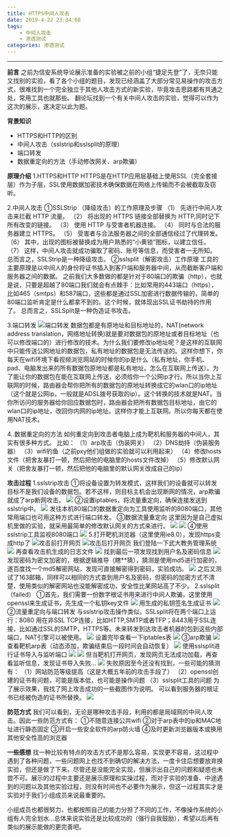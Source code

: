 ```yaml
---
title: HTTPS中间人攻击
date: 2019-4-22 23:34:08
tags: 
	- 中间人攻击
	- 渗透测试
categories: 渗透测试
---
```

---
**前言**
之前为信安系统导论展示准备的实验被之前的小组“捷足先登”了，无奈只能又找别的实验，看了各个小组的题目，发现已经涵盖了大部分常见易操作的攻击方式，很难找到一个完全独立于其他人攻击方式的新实验，毕竟攻击思路都有共通之处，常用工具也就那些。
翻论坛找到一个有关中间人攻击的实验，觉得可以作为这次的展示，遂决定以此为题。
<!--more-->

**背景知识**
- HTTPS和HTTP的区别
- 中间人攻击（sslstrip和sslsplit的原理）
- 端口转发
- 数据重定向的方法（手动修改网关、arp欺骗）

**原理介绍**
1.HTTPS和HTTP
HTTPS是在HTTP应用层基础上使用SSL（完全套接层）作为子层，SSL使用数据加密技术确保数据在网络上传输而不会被截取及窃听。

2.中间人攻击
①SSLStrip （降级攻击）的工作原理及步骤
（1） 先进行中间人攻击来拦截 HTTP 流量。
（2） 将出现的 HTTPS 链接全部替换为 HTTP,同时记下所有改变的链接。
（3） 使用 HTTP 与受害者机器连接。
（4） 同时与合法的服务器建立 HTTPS。
（5） 受害者与合法服务器之间的全部通信经过了代理转发。
（6） 其中，出现的图标被替换成为用户熟悉的“小黄锁”图标，以建立信任。
（7） 这样，中间人攻击就成功骗取了密码、账号等信息，而受害者一无所知。
总而言之，SSLStrip是一种降级攻击。
②sslsplit（解密攻击）工作原理
工具的主要原理是以中间人的身份将证书插入到客户端和服务器中间，从而截断客户端和服务器之间的数据。
之前我们大多数做的都是针对于80端口的欺骗（http），也就是说，只要是超越了80端口我们就会有点棘手：比如常用的443端口（https），比如465（smtps）和587端口，这些都是通过SSL加密进行数据传输的，简单的80端口监听肯定是什么都拿不到的。这个时候，就体现出SSL证书劫持的作用了。
总而言之，SSLSplit是一种伪造证书攻击。

3.端口转发
![端口转发](/HTTPS中间人攻击/1.png)
数据包都是有原地址和目标地址的，NAT(network address translation，网络地址转换)就是要对数据包的原地址或者目标地址（也可以修改端口的）进行修改的技术。为什么我们要修改ip地址呢？是这样的互联网中只能传送公网地址的数据包，私有地址的数据包是无法传送的。这样你想下，你每天在wifi环境下看视频浏览网站的时候你的ip是什么（私有地址，你手机、pad、电脑发出来的所有数据包原地址都是私有地址。怎么在互联网上传送）。为了能让你的数据包在能在互联网上传送，必须给你一个公网ip才行。所以当你上互联网的时候，路由器会帮你把所有的数据包的原地址转换成它的wlan口的ip地址（这个就是公网ip，一般就是ADSL拨号获取的ip）。这个转换的技术就是NAT。当你所访问的服务器给你回应数据包时，路由器会把所有数据包目标地址，由它的wlan口的ip地址，改回你内网的ip地址。这样你才能上互联网。所以你每天都在使用NAT技术。

4..数据重定向的方法
如何重定向到攻击者电脑上成为靶机和服务器的中间人，其实有很多种方式。
比如：
（1）arp攻击（伪装网关）
（2）DNS劫持（伪装服务器）
（3）wifi钓鱼（之前pxy他们组做的实验就可以利用起来）
（4）修改hosts文件（把舍友暴打一顿，然后把他的电脑里的hosts文件改掉）
（5）修改默认网关（把舍友暴打一顿，然后把他的电脑里的默认网关改成自己的ip）

**攻击过程**
1.sslstrip攻击
①将设备设置为转发模式，这样我们的设备就可以转发目标不是我们设备的数据包。若不这样，则目标主机会出现断网的情况，arp欺骗就成了arp断网攻击。
![](/HTTPS中间人攻击/2.png)
②设置iptables，将流量重定向，确保连接发送到sslstrip中。
![](/HTTPS中间人攻击/3.png)
发往本机80端口的数据重定向为工具使用监听的8080端口，其他常用端口也可用这种方式进行端口转发。
③数据流量重定向
这里因为是自己虚拟机里做的实验，就采用最简单的修改默认网关的方式来进行。
![](/HTTPS中间人攻击/4.png)
![](/HTTPS中间人攻击/5.png)
④使用sslstrip工具监视8080端口
![](/HTTPS中间人攻击/6.png)
5.打开靶机浏览器（这里使用ie8.0），发现https变成http了
![攻击前打开网页](/HTTPS中间人攻击/7.png)
![攻击后打开网页](/HTTPS中间人攻击/8.png)
我们登陆一下武大教务管理系统
![](/HTTPS中间人攻击/9.png)
再查看攻击机生成的日志文件
![](/HTTPS中间人攻击/10.png)
找到最后一项发现找到用户名及密码信息
![](/HTTPS中间人攻击/11.png)
发现密码为密文加密的，根据逻辑推导（瞎**猜），猜测是使用md5进行加密的，遂百度找一个md5解密网站，发现可直接解密得到密码，实验成功。
![](/HTTPS中间人攻击/12.png)
之后又测试了163邮箱，同样可以相同的方式查到用户名及密码，但密码的加密方式不清楚，使用类似的解密网站也没能解密成功，安全性比某网站高了不少。
2.sslsplit（failed）
①首先，我们需要一份数字根证书用来进行中间人欺骗，这里使用openssl来生成证书，先生成一个私钥key文件
![](/HTTPS中间人攻击/13.png)
用生成的私钥签名生成证书
![](/HTTPS中间人攻击/14.png)
②流量重定向与端口转发
与sslstrip攻击操作类似，SSLsplit将在两个端口上运行：8080 用在非SSL TCP连接，比如HTTP,SMTP或者TFP；8443用于SSL连接，比如通过SSL的SMTP，HTTPS等。未来转发到达攻击者机器的包到这些内部端口，NAT引擎可以被使用。
![](/HTTPS中间人攻击/15.png)
设置完毕查看一下iptables表
![](/HTTPS中间人攻击/16.png)
③arp欺骗
![](/HTTPS中间人攻击/17.png)
查看靶机arp表（动态添加，欺骗结束后一段时间会自动恢复）
![](/HTTPS中间人攻击/18.png)
使用sslsplit进行证书导入与监听端口
![](/HTTPS中间人攻击/19.png)
![](/HTTPS中间人攻击/20.png)
但当靶机打开网页，发现网页无法成功加载，再查看监听信息，发现证书导入失败...
![](/HTTPS中间人攻击/21.png)
失败原因至今还没有找到，一些可能的猜测有：
（1）网站防范等级提高（这是大概五年前的攻击手段了）
（2）openssl创建的证书有问题，可能是版本低，也可能是操作问题
（3）sslsplit工具的问题
为了展示效果，我找了网上攻击成功的一些截图作为说明。
可以看到服务器的根证书已经被伪造的证书所替换。
![](/HTTPS中间人攻击/22.png)

**防范方式**
我们可以看到，无论是哪种攻击手段，利用的都是局域网的中间人攻击。因此一些防范方式有：
①不随意连接公共wifi
②对于arp表中的ip和MAC地址进行静态固定 
③开启一些安全软件的arp防火墙 
④及时更新浏览器版本或换用其他安全性高的浏览器

**一些感想**
找一种比较有特点的攻击方式不是那么容易，实现更不容易，这过程中遇到了各种问题，一些问题网上也找不到确切的解决方法，一度卡住后想要放弃换实验，但还是做了下来。尽管还是没能完全实现，但展示出自己的问题和疑惑也未尝不可。展示的过程中主要还是展示原理和实操过程，而对于实验的准备、中途遇到的问题以及其他实验过程，则没有时间也不必要作为展示，但这一过程其实才是实验对于我们小组成员来说最重要的。

小组成员也都很努力，也都按照自己的能力分担了不同的工作，不像操作系统的小组有人完全划水...总体来说实验还是比较成功的（强行自我鼓励），希望以后再有类似的展示能做的更完善吧。